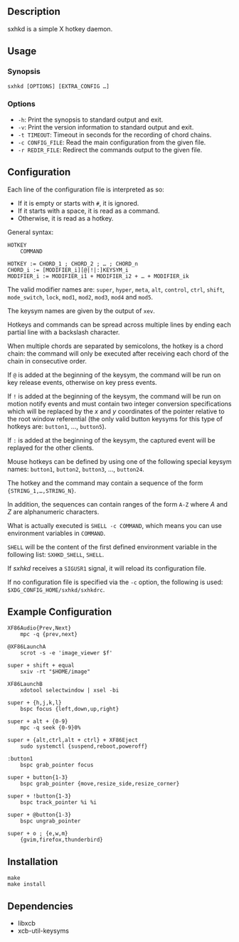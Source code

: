 ## Description

sxhkd is a simple X hotkey daemon.

## Usage

### Synopsis

    sxhkd [OPTIONS] [EXTRA_CONFIG …]

### Options

* `-h`: Print the synopsis to standard output and exit.
* `-v`: Print the version information to standard output and exit.
* `-t TIMEOUT`: Timeout in seconds for the recording of chord chains.
* `-c CONFIG_FILE`: Read the main configuration from the given file.
* `-r REDIR_FILE`: Redirect the commands output to the given file.

## Configuration

Each line of the configuration file is interpreted as so:
- If it is empty or starts with `#`, it is ignored.
- If it starts with a space, it is read as a command.
- Otherwise, it is read as a hotkey.

General syntax:

    HOTKEY
        COMMAND

    HOTKEY := CHORD_1 ; CHORD_2 ; … ; CHORD_n
    CHORD_i := [MODIFIER_i][@|!|:]KEYSYM_i
    MODIFIER_i := MODIFIER_i1 + MODIFIER_i2 + … + MODIFIER_ik

The valid modifier names are: `super`, `hyper`, `meta`, `alt`, `control`, `ctrl`, `shift`, `mode_switch`, `lock`, `mod1`, `mod2`, `mod3`, `mod4` and `mod5`.

The keysym names are given by the output of `xev`.

Hotkeys and commands can be spread across multiple lines by ending each partial line with a backslash character.

When multiple chords are separated by semicolons, the hotkey is a chord chain: the command will only be executed after receiving each chord of the chain in consecutive order.

If `@` is added at the beginning of the keysym, the command will be run on key release events, otherwise on key press events.

If `!` is added at the beginning of the keysym, the command will be run on motion notify events and must contain two integer conversion specifications which will be replaced by the *x* and *y* coordinates of the pointer relative to the root window referential (the only valid button keysyms for this type of hotkeys are: `button1`, …, `button5`).

If `:` is added at the beginning of the keysym, the captured event will be replayed for the other clients.

Mouse hotkeys can be defined by using one of the following special keysym names: `button1`, `button2`, `button3`, …, `button24`.

The hotkey and the command may contain a sequence of the form `{STRING_1,…,STRING_N}`.

In addition, the sequences can contain ranges of the form `A-Z` where *A* and *Z* are alphanumeric characters.

What is actually executed is `SHELL -c COMMAND`, which means you can use environment variables in `COMMAND`.

`SHELL` will be the content of the first defined environment variable in the following list: `SXHKD_SHELL`, `SHELL`.

If *sxhkd* receives a `SIGUSR1` signal, it will reload its configuration file.

If no configuration file is specified via the `-c` option, the following is used: `$XDG_CONFIG_HOME/sxhkd/sxhkdrc`.

## Example Configuration

    XF86Audio{Prev,Next}
        mpc -q {prev,next}

    @XF86LaunchA
        scrot -s -e 'image_viewer $f'

    super + shift + equal
        sxiv -rt "$HOME/image"

    XF86LaunchB
        xdotool selectwindow | xsel -bi

    super + {h,j,k,l}
        bspc focus {left,down,up,right}

    super + alt + {0-9}
        mpc -q seek {0-9}0%

    super + {alt,ctrl,alt + ctrl} + XF86Eject
        sudo systemctl {suspend,reboot,poweroff}

    :button1
        bspc grab_pointer focus

    super + button{1-3}
        bspc grab_pointer {move,resize_side,resize_corner}

    super + !button{1-3}
        bspc track_pointer %i %i

    super + @button{1-3}
        bspc ungrab_pointer

    super + o ; {e,w,m}
        {gvim,firefox,thunderbird}


## Installation

    make
    make install

## Dependencies

- libxcb
- xcb-util-keysyms
